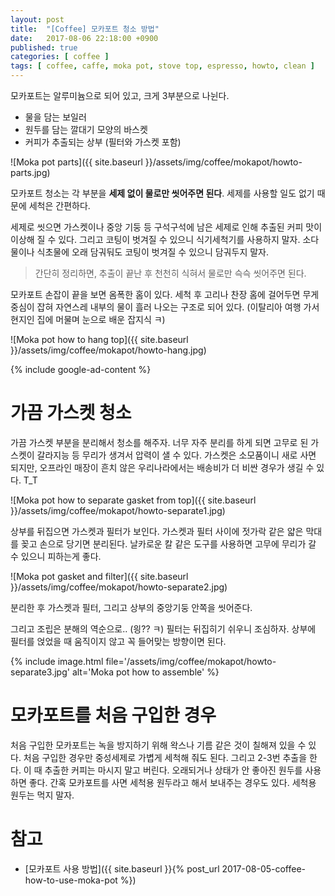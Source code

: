 ```yaml
---
layout: post
title:  "[Coffee] 모카포트 청소 방법"
date:   2017-08-06 22:18:00 +0900
published: true
categories: [ coffee ]
tags: [ coffee, caffe, moka pot, stove top, espresso, howto, clean ]
---
```


모카포트는 알루미늄으로 되어 있고, 크게 3부분으로 나뉜다.

- 물을 담는 보일러
- 원두를 담는 깔대기 모양의 바스켓
- 커피가 추출되는 상부 (필터와 가스켓 포함)

![Moka pot parts]({{ site.baseurl }}/assets/img/coffee/mokapot/howto-parts.jpg)

모카포트 청소는 각 부분을 **세제 없이 물로만 씻어주면 된다**. 세제를 사용할 일도 없기 때문에 세척은 간편하다.

세제로 씻으면 가스켓이나 중앙 기둥 등 구석구석에 남은 세제로 인해 추출된 커피 맛이 이상해 질 수 있다. 그리고 코팅이 벗겨질 수 있으니 식기세척기를 사용하지 말자. 소다물이나 식초물에 오래 담궈둬도 코팅이 벗겨질 수 있으니 담궈두지 말자.

> 간단히 정리하면, 추출이 끝난 후 천천히 식혀서 물로만 슥슥 씻어주면 된다.

모카포트 손잡이 끝을 보면 옴폭한 홈이 있다. 세척 후 고리나 찬장 홈에 걸어두면 무게중심이 잡혀 자연스레 내부의 물이 흘러 나오는 구조로 되어 있다. (이탈리아 여행 가서 현지인 집에 머물며 눈으로 배운 잡지식 ㅋ)

![Moka pot how to hang top]({{ site.baseurl }}/assets/img/coffee/mokapot/howto-hang.jpg)

{% include google-ad-content %}


# 가끔 가스켓 청소

가끔 가스켓 부분을 분리해서 청소를 해주자. 너무 자주 분리를 하게 되면 고무로 된 가스켓이 갈라지능 등 무리가 생겨서 압력이 샐 수 있다. 가스켓은 소모품이니 새로 사면 되지만, 오프라인 매장이 흔치 않은 우리나라에서는 배송비가 더 비싼 경우가 생길 수 있다. T_T

![Moka pot how to separate gasket from top]({{ site.baseurl }}/assets/img/coffee/mokapot/howto-separate1.jpg)

상부를 뒤집으면 가스켓과 필터가 보인다. 가스켓과 필터 사이에 젓가락 같은 얇은 막대를 꽂고 손으로 당기면 분리된다. 날카로운 칼 같은 도구를 사용하면 고무에 무리가 갈 수 있으니 피하는게 좋다.

![Moka pot gasket and filter]({{ site.baseurl }}/assets/img/coffee/mokapot/howto-separate2.jpg)

분리한 후 가스켓과 필터, 그리고 상부의 중앙기둥 안쪽을 씻어준다.

그리고 조립은 분해의 역순으로.. (읭?? ㅋ) 필터는 뒤집히기 쉬우니 조심하자. 상부에 필터를 얹었을 때 움직이지 않고 꼭 들어맞는 방향이면 된다.

{% include image.html file='/assets/img/coffee/mokapot/howto-separate3.jpg' alt='Moka pot how to assemble' %}


# 모카포트를 처음 구입한 경우

처음 구입한 모카포트는 녹을 방지하기 위해 왁스나 기름 같은 것이 칠해져 있을 수 있다. 처음 구입한 경우만 중성세제로 가볍게 세척해 줘도 된다. 그리고 2-3번 추출을 한다. 이 때 추출한 커피는 마시지 말고 버린다. 오래되거나 상태가 안 좋아진 원두를 사용하면 좋다. 간혹 모카포트를 사면 세척용 원두라고 해서 보내주는 경우도 있다. 세척용 원두는 먹지 말자.


# 참고

- [모카포트 사용 방법]({{ site.baseurl }}{% post_url 2017-08-05-coffee-how-to-use-moka-pot %})
